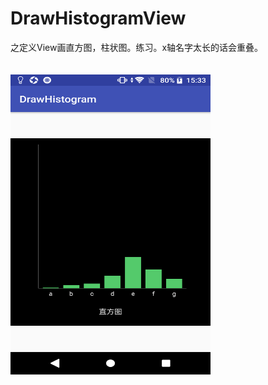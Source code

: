 # DrawHistogramView
之定义View画直方图，柱状图。练习。x轴名字太长的话会重叠。<br/><br/><br/>
<img src="https://raw.githubusercontent.com/xqgdmg/DrawHistogramView/master/img/Screenshot_20180614-153344.png" width="320" height="480" alt="图片描述文字"/>
